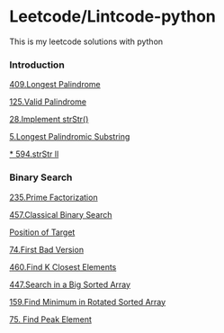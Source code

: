 # Leetcode/Lintcode-python
This is my leetcode solutions with python

### Introduction

[409.Longest Palindrome](https://github.com/SherlockLiao/leetcode-python/blob/master/Longest%20Palindrome.md)

[125.Valid Palindrome](https://github.com/SherlockLiao/leetcode-python/blob/master/Valid%20Palindrome.md)

[28.Implement strStr()](https://github.com/SherlockLiao/leetcode-python/blob/master/%20Implement%20strStr().md)

[5.Longest Palindromic Substring](https://github.com/SherlockLiao/leetcode-python/blob/master/Longest%20Palindromic%20Substring.md)

[* 594.strStr ll](https://github.com/SherlockLiao/leetcode-python/blob/master/strStrll.md)


### Binary Search

[235.Prime Factorization]()

[457.Classical Binary Search]()

[Position of Target]()

[74.First Bad Version]()

[460.Find K Closest Elements]()

[447.Search in a Big Sorted Array]()

[159.Find Minimum in Rotated Sorted Array]()

[75. Find Peak Element]()